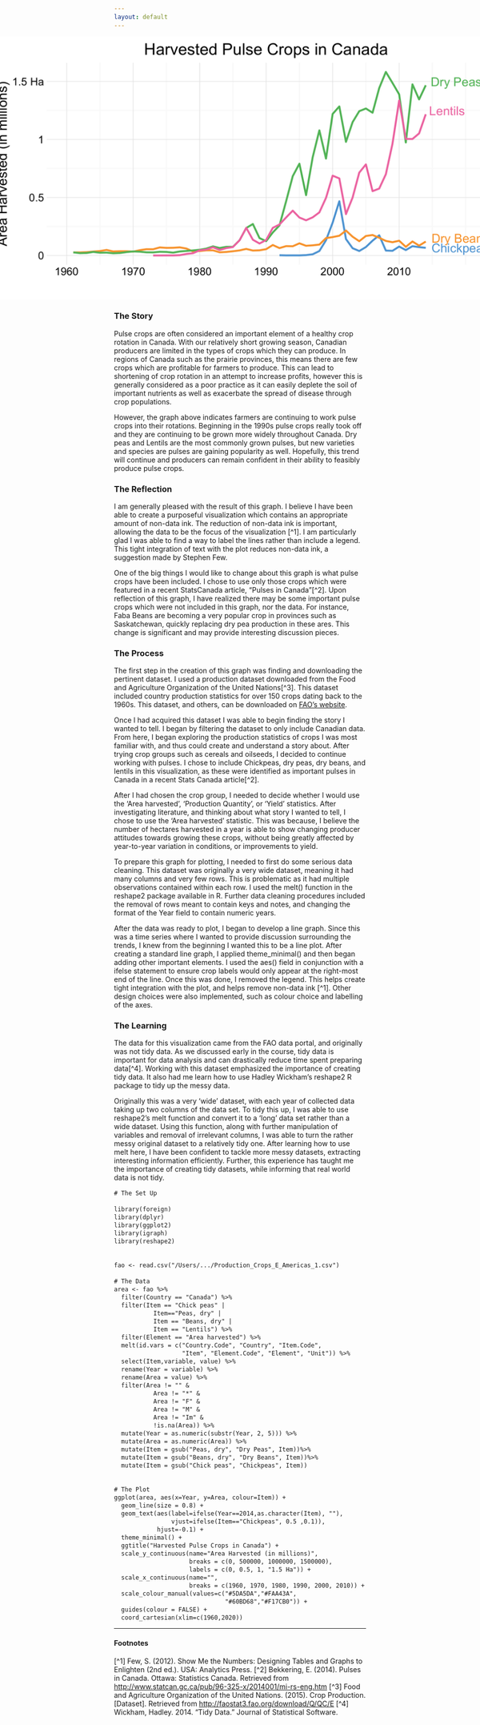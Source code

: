 ```yaml
---
layout: default
---
```


<img src="/images/FAO_Crops.png" alt="image" style = "max-width: 200%; margin-left: -50%" align = "center">

### The Story
Pulse crops are often considered an important element of a healthy crop rotation in Canada. With our relatively short growing season, Canadian producers are limited in the types of crops which they can produce. In regions of Canada such as the prairie provinces, this means there are few crops which are profitable for farmers to produce. This can lead to shortening of crop rotation in an attempt to increase profits, however this is generally considered as a poor practice as it can easily deplete the soil of important nutrients as well as exacerbate the spread of disease through crop populations. 

However, the graph above indicates farmers are continuing to work pulse crops into their rotations. Beginning in the 1990s pulse crops really took off and they are continuing to be grown more widely throughout Canada. Dry peas and Lentils are the most commonly grown pulses, but new varieties and species are pulses are gaining popularity as well. Hopefully, this trend will continue and producers can remain confident in their ability to feasibly produce pulse crops. 

### The Reflection
I am generally pleased with the result of this graph. I believe I have been able to create a purposeful visualization which contains an appropriate amount of non-data ink. The reduction of non-data ink is important, allowing the data to be the focus of the visualization [^1]. I am particularly glad I was able to find a way to label the lines rather than include a legend. This tight integration of text with the plot reduces non-data ink, a suggestion made by Stephen Few.

One of the big things I would like to change about this graph is what pulse crops have been included. I chose to use only those crops which were featured in a recent StatsCanada article, “Pulses in Canada”[^2]. Upon reflection of this graph, I have realized there may be some important pulse crops which were not included in this graph, nor the data. For instance, Faba Beans are becoming a very popular crop in provinces such as Saskatchewan, quickly replacing dry pea production in these ares. This change is significant and may provide interesting discussion pieces.

### The Process
The first step in the creation of this graph was finding and downloading the pertinent dataset. I used a production dataset downloaded from the Food and Agriculture Organization of the United Nations[^3]. This dataset included country production statistics for over 150 crops dating back to the 1960s. This dataset, and others, can be downloaded on [ FAO’s website](http://faostat3.fao.org/). 

Once I had acquired this dataset I was able to begin finding the story I wanted to tell. I began by filtering the dataset to only include Canadian data. From here, I began exploring the production statistics of crops I was most familiar with, and thus could create and understand a story about. After trying crop groups such as cereals and oilseeds, I decided to continue working with pulses. I chose to include Chickpeas, dry peas, dry beans, and lentils in this visualization, as these were identified as important pulses in Canada in a recent Stats Canada article[^2]. 

After I had chosen the crop group, I needed to decide whether I would use the ‘Area harvested’, ‘Production Quantity’, or ‘Yield’ statistics. After investigating literature, and thinking about what story I wanted to tell, I chose to use the ‘Area harvested’ statistic. This was because, I believe the number of hectares harvested in a year is able to show changing producer attitudes towards growing these crops, without being greatly affected by year-to-year variation in conditions, or improvements to yield. 

To prepare this graph for plotting, I needed to first do some serious data cleaning. This dataset was originally a very wide dataset, meaning it had many columns and very few rows. This is problematic as it had multiple observations contained within each row. I used the melt() function in the reshape2 package available in R. Further data cleaning procedures included the removal of rows meant to contain keys and notes, and changing the format of the Year field to contain numeric years. 

After the data was ready to plot, I began to develop a line graph. Since this was a time series where I wanted to provide discussion surrounding the trends, I knew from the beginning I wanted this to be a line plot. After creating a standard line graph, I applied theme_minimal() and then began adding other important elements. I used the aes() field in conjunction with a ifelse statement to ensure crop labels would only appear at the right-most end of the line. Once this was done, I removed the legend. This helps create tight integration with the plot, and helps remove non-data ink [^1]. Other design choices were also implemented, such as colour choice and labelling of the axes. 


### The Learning
The data for this visualization came from the FAO data portal, and originally was not tidy data. As we discussed early in the course, tidy data is important for data analysis and can drastically reduce time spent preparing data[^4]. Working with this dataset emphasized the importance of creating tidy data. It also had me learn how to use Hadley Wickham’s reshape2 R package to tidy up the messy data.

Originally this was a very ‘wide’ dataset, with each year of collected data taking up two columns of the data set. To tidy this up, I was able to use reshape2’s melt function and convert it to a ‘long’ data set rather than a wide dataset. Using this function, along with further manipulation of variables and removal of irrelevant columns, I was able to turn the rather messy original dataset to a relatively tidy one. After learning how to use melt here, I have been confident to tackle more messy datasets, extracting interesting information efficiently. Further, this experience has taught me the importance of creating tidy datasets, while informing that real world data is not tidy. 


```{R}
# The Set Up

library(foreign)
library(dplyr)
library(ggplot2)
library(igraph)
library(reshape2)


fao <- read.csv("/Users/.../Production_Crops_E_Americas_1.csv")

# The Data
area <- fao %>%
  filter(Country == "Canada") %>%
  filter(Item == "Chick peas" | 
           Item=="Peas, dry" | 
           Item == "Beans, dry" | 
           Item == "Lentils") %>%
  filter(Element == "Area harvested") %>%
  melt(id.vars = c("Country.Code", "Country", "Item.Code", 
                   "Item", "Element.Code", "Element", "Unit")) %>%
  select(Item,variable, value) %>%
  rename(Year = variable) %>%
  rename(Area = value) %>%
  filter(Area != "" & 
           Area != "*" &
           Area != "F" &
           Area != "M" &
           Area != "Im" &
           !is.na(Area)) %>%
  mutate(Year = as.numeric(substr(Year, 2, 5))) %>%
  mutate(Area = as.numeric(Area)) %>%
  mutate(Item = gsub("Peas, dry", "Dry Peas", Item))%>%
  mutate(Item = gsub("Beans, dry", "Dry Beans", Item))%>%
  mutate(Item = gsub("Chick peas", "Chickpeas", Item))


# The Plot
ggplot(area, aes(x=Year, y=Area, colour=Item)) + 
  geom_line(size = 0.8) + 
  geom_text(aes(label=ifelse(Year==2014,as.character(Item), ""),
                vjust=ifelse(Item=="Chickpeas", 0.5 ,0.1)), 
            hjust=-0.1) + 
  theme_minimal() + 
  ggtitle("Harvested Pulse Crops in Canada") + 
  scale_y_continuous(name="Area Harvested (in millions)", 
                     breaks = c(0, 500000, 1000000, 1500000), 
                     labels = c(0, 0.5, 1, "1.5 Ha")) + 
  scale_x_continuous(name="", 
                     breaks = c(1960, 1970, 1980, 1990, 2000, 2010)) + 
  scale_colour_manual(values=c("#5DA5DA","#FAA43A",
                               "#60BD68","#F17CB0")) + 
  guides(colour = FALSE) + 
  coord_cartesian(xlim=c(1960,2020))
```

<hr>

#### Footnotes
[^1] Few, S. (2012). Show Me the Numbers: Designing Tables and Graphs to Enlighten (2nd ed.). USA: Analytics Press.
[^2] Bekkering, E. (2014). Pulses in Canada. Ottawa: Statistics Canada. Retrieved from http://www.statcan.gc.ca/pub/96-325-x/2014001/mi-rs-eng.htm
[^3] Food and Agriculture Organization of the United Nations. (2015). Crop Production. [Dataset]. Retrieved from http://faostat3.fao.org/download/Q/QC/E
[^4] Wickham, Hadley. 2014. “Tidy Data.” Journal of Statistical Software.